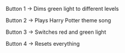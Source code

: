 Button 1 -> Dims green light to different levels


Button 2 -> Plays Harry Potter theme song


Button 3 -> Switches red and green light


Button 4 -> Resets everything
